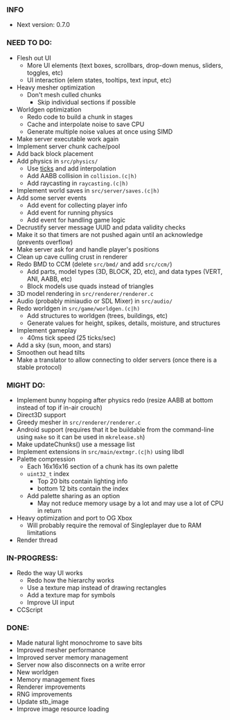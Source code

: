 ### INFO
- Next version: 0.7.0

### NEED TO DO:
- Flesh out UI
    - More UI elements (text boxes, scrollbars, drop-down menus, sliders, toggles, etc)
    - UI interaction (elem states, tooltips, text input, etc)
- Heavy mesher optimization
    - Don't mesh culled chunks
        - Skip individual sections if possible
- Worldgen optimization
    - Redo code to build a chunk in stages
    - Cache and interpolate noise to save CPU
    - Generate multiple noise values at once using SIMD
- Make server executable work again
- Implement server chunk cache/pool
- Add back block placement
- Add physics in `src/physics/`
    - Use [ticks](https://gafferongames.com/post/fix_your_timestep/) and add interpolation
    - Add AABB collision in `collision.(c|h)`
    - Add raycasting in `raycasting.(c|h)`
- Implement world saves in `src/server/saves.(c|h)`
- Add some server events
    - Add event for collecting player info
    - Add event for running physics
    - Add event for handling game logic
- Decrustify server message UUID and pdata validity checks
- Make it so that timers are not pushed again until an acknowledge (prevents overflow)
- Make server ask for and handle player's positions
- Clean up cave culling crust in renderer
- Redo BMD to CCM (delete `src/bmd/` and add `src/ccm/`)
    - Add parts, model types (3D, BLOCK, 2D, etc), and data types (VERT, ANI, AABB, etc)
    - Block models use quads instead of triangles
- 3D model rendering in `src/renderer/renderer.c`
- Audio (probably miniaudio or SDL Mixer) in `src/audio/`
- Redo worldgen in `src/game/worldgen.(c|h)`
    - Add structures to worldgen (trees, buildings, etc)
    - Generate values for height, spikes, details, moisture, and structures
- Implement gameplay
    - 40ms tick speed (25 ticks/sec)
- Add a sky (sun, moon, and stars)
- Smoothen out head tilts
- Make a translator to allow connecting to older servers (once there is a stable protocol)

### MIGHT DO:
- Implement bunny hopping after physics redo (resize AABB at bottom instead of top if in-air crouch)
- Direct3D support
- Greedy mesher in `src/renderer/renderer.c`
- Android support (requires that it be buildable from the command-line using `make` so it can be used in `mkrelease.sh`)
- Make updateChunks() use a message list
- Implement extensions in `src/main/extmgr.(c|h)` using libdl
- Palette compression
    - Each 16x16x16 section of a chunk has its own palette
    - `uint32_t` index
        - Top 20 bits contain lighting info
        - bottom 12 bits contain the index
    - Add palette sharing as an option
        - May not reduce memory usage by a lot and may use a lot of CPU in return
- Heavy optimization and port to OG Xbox
    - Will probably require the removal of Singleplayer due to RAM limitations
- Render thread

### IN-PROGRESS:
- Redo the way UI works
    - Redo how the hierarchy works
    - Use a texture map instead of drawing rectangles
    - Add a texture map for symbols
    - Improve UI input
- CCScript

### DONE:
- Made natural light monochrome to save bits
- Improved mesher performance
- Improved server memory management
- Server now also disconnects on a write error
- New worldgen
- Memory management fixes
- Renderer improvements
- RNG improvements
- Update stb_image
- Improve image resource loading
